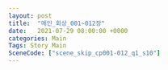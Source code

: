 ```yaml
---
layout: post
title:  "메인_회상_001~012장"
date:   2021-07-29 08:00:00 +0000
categories: Main
Tags: Story Main
SceneCode: ["scene_skip_cp001-012_q1_s10"]
---
```

